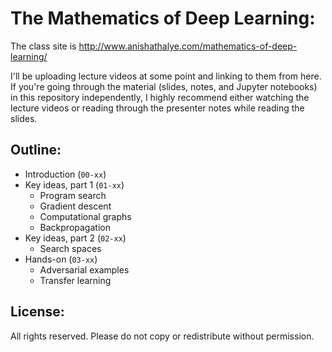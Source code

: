 # The Mathematics of Deep Learning:

The class site is http://www.anishathalye.com/mathematics-of-deep-learning/

I'll be uploading lecture videos at some point and linking to them from here.
If you're going through the material (slides, notes, and Jupyter notebooks) in
this repository independently, I highly recommend either watching the lecture
videos or reading through the presenter notes while reading the slides.

## Outline:

* Introduction (`00-xx`)
* Key ideas, part 1 (`01-xx`)
    * Program search
    * Gradient descent
    * Computational graphs
    * Backpropagation
* Key ideas, part 2 (`02-xx`)
    * Search spaces
* Hands-on (`03-xx`)
    * Adversarial examples
    * Transfer learning

## License:

All rights reserved. Please do not copy or redistribute without permission.
